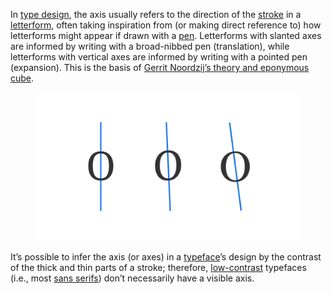 
In [type design](/glossary/type_designer), the axis usually refers to the direction of the [stroke](/glossary/stroke) in a [letterform](/glossary/letterform), often taking inspiration from (or making direct reference to) how letterforms might appear if drawn with a [pen](/glossary/handwriting). Letterforms with slanted axes are informed by writing with a broad-nibbed pen (translation), while letterforms with vertical axes are informed by writing with a pointed pen (expansion). This is the basis of [Gerrit Noordzij’s theory and eponymous cube](https://typemedia.org/noordzij/).

<figure>

![A lowercase o from three different typefaces, with the axis line overlaid. The line’s angle is slightly different in each example.](images/thumbnail.svg)

</figure>

It’s possible to infer the axis (or axes) in a [typeface](/glossary/typeface)’s design by the contrast of the thick and thin parts of a stroke; therefore, [low-contrast](/glossary/contrast) typefaces (i.e., most [sans serifs](/glossary/sans_serif)) don’t necessarily have a visible axis.
